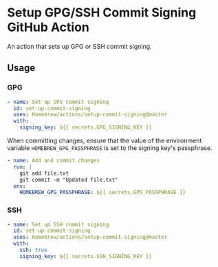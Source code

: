 # Setup GPG/SSH Commit Signing GitHub Action

An action that sets up GPG or SSH commit signing.

## Usage

### GPG

```yaml
- name: Set up GPG commit signing
  id: set-up-commit-signing
  uses: Homebrew/actions/setup-commit-signing@master
  with:
    signing_key: ${{ secrets.GPG_SIGNING_KEY }}
```

When committing changes, ensure that the value of the environment variable `HOMEBREW_GPG_PASSPHRASE` is set to the signing key's passphrase.

```yaml
- name: Add and commit changes
  run: |
    git add file.txt
    git commit -m "Updated file.txt"
  env:
    HOMEBREW_GPG_PASSPHRASE: ${{ secrets.GPG_PASSPHRASE }}
```

### SSH

```yaml
- name: Set up SSH commit signing
  id: set-up-commit-signing
  uses: Homebrew/actions/setup-commit-signing@master
  with:
    ssh: true
    signing_key: ${{ secrets.SSH_SIGNING_KEY }}
```
